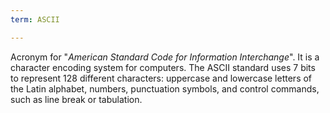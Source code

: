 ```yaml
---
term: ASCII

---
```

Acronym for "*American Standard Code for Information Interchange*". It is a character encoding system for computers. The ASCII standard uses 7 bits to represent 128 different characters: uppercase and lowercase letters of the Latin alphabet, numbers, punctuation symbols, and control commands, such as line break or tabulation.